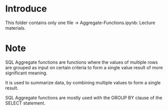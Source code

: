 # Introduce
This folder contains only one file -> Aggregate-Functions.ipynb: Lecture materials.
# Note
SQL Aggregate functions are functions where the values of multiple rows are grouped as input on certain criteria to form a single value result of more significant meaning.

It is used to summarize data, by combining multiple values to form a single result.

SQL Aggregate functions are mostly used with the GROUP BY clause of the SELECT statement.
